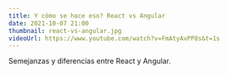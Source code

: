 ```yaml
---
title: Y cómo se hace eso? React vs Angular
date: 2021-10-07 21:00
thumbnail: react-vs-angular.jpg
videoUrl: https://www.youtube.com/watch?v=FmAtyAvPP8s&t=1s
---
```


Semejanzas y diferencias entre React y Angular.
